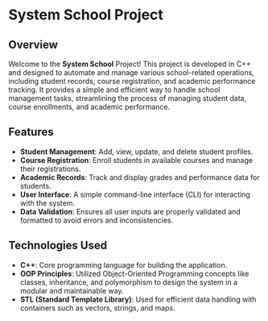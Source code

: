 # System School Project

## Overview

Welcome to the **System School** Project! This project is developed in C++ and designed to automate and manage various school-related operations, including student records, course registration, and academic performance tracking. It provides a simple and efficient way to handle school management tasks, streamlining the process of managing student data, course enrollments, and academic performance.

## Features

- **Student Management**: Add, view, update, and delete student profiles.
- **Course Registration**: Enroll students in available courses and manage their registrations.
- **Academic Records**: Track and display grades and performance data for students.
- **User Interface**: A simple command-line interface (CLI) for interacting with the system.
- **Data Validation**: Ensures all user inputs are properly validated and formatted to avoid errors and inconsistencies.

## Technologies Used

- **C++**: Core programming language for building the application.
- **OOP Principles**: Utilized Object-Oriented Programming concepts like classes, inheritance, and polymorphism to design the system in a modular and maintainable way.
- **STL (Standard Template Library)**: Used for efficient data handling with containers such as vectors, strings, and maps.
